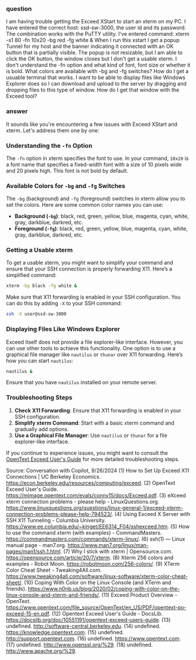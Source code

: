 ### question

I am having trouble getting the Exceed XStart to start an xterm on my PC. I have entered the correct host: ssd-sw-3000, the user id and its password. The combination works with the PuTTY utility. I've entered command: xterm -s1 80 -fn 10x20 -bg red -fg white &
When I run this xstart I get a popup Tunnel for my host and the banner indicating it connected with an OK button that is partially visible. The popup is not resizable, but I am able to click the OK button, the window closes but I don't get a usable xterm. I don't understand the -fn option and what kind of font, font size or whether it is bold. What colors are available with -bg and -fg switches? How do I get a usuable terminal that works. I want to be able to display files like Windows Explorer does so I can download and upload to the server by dragging and dropping files to this type of window. How do I get that window with the Exceed tool?

### answer

It sounds like you're encountering a few issues with Exceed XStart and xterm. Let's address them one by one:

### Understanding the `-fn` Option

The `-fn` option in xterm specifies the font to use. In your command, `10x20` is a font name that specifies a fixed-width font with a size of 10 pixels wide and 20 pixels high. This font is not bold by default.

### Available Colors for `-bg` and `-fg` Switches

The `-bg` (background) and `-fg` (foreground) switches in xterm allow you to set the colors. Here are some common color names you can use:

- **Background (`-bg`)**: black, red, green, yellow, blue, magenta, cyan, white, gray, darkblue, darkred, etc.
- **Foreground (`-fg`)**: black, red, green, yellow, blue, magenta, cyan, white, gray, darkblue, darkred, etc.

### Getting a Usable xterm

To get a usable xterm, you might want to simplify your command and ensure that your SSH connection is properly forwarding X11. Here’s a simplified command:

```sh
xterm -bg black -fg white &
```

Make sure that X11 forwarding is enabled in your SSH configuration. You can do this by adding `-X` to your SSH command:

```sh
ssh -X user@ssd-sw-3000
```

### Displaying Files Like Windows Explorer

Exceed itself does not provide a file explorer-like interface. However, you can use other tools to achieve this functionality. One option is to use a graphical file manager like `nautilus` or `thunar` over X11 forwarding. Here’s how you can start `nautilus`:

```sh
nautilus &
```

Ensure that you have `nautilus` installed on your remote server.

### Troubleshooting Steps

1. **Check X11 Forwarding**: Ensure that X11 forwarding is enabled in your SSH configuration.
2. **Simplify xterm Command**: Start with a basic xterm command and gradually add options.
3. **Use a Graphical File Manager**: Use `nautilus` or `thunar` for a file explorer-like interface.

If you continue to experience issues, you might want to consult the [OpenText Exceed User's Guide](2) for more detailed troubleshooting steps.

Source: Conversation with Copilot, 9/26/2024
(1) How to Set Up Exceed X11 Connections | UC Berkeley Economics. https://econ.berkeley.edu/resources/computing/exceed.
(2) OpenText Exceed User's Guide. https://mimage.opentext.com/evals/connv15/docs/Exceed.pdf.
(3) eXceed xterm connection problems - please help - LinuxQuestions.org. https://www.linuxquestions.org/questions/linux-general-1/exceed-xterm-connection-problems-please-help-794523/.
(4) Using Exceed X Server with SSH X11 Tunneling - Columbia University. https://www.ee.columbia.edu/~kinget/EE6314_F04/sshexceed.htm.
(5) How to use the command xterm (with examples) - CommandMasters. https://commandmasters.com/commands/xterm-linux/.
(6) ssh(1) — Linux manual page - man7.org. https://www.man7.org/linux/man-pages/man1/ssh.1.html.
(7) Why I stick with xterm | Opensource.com. https://opensource.com/article/20/7/xterm.
(8) Xterm 256 colors and examples - Robot Moon. https://robotmoon.com/256-colors/.
(9) XTerm Color Cheat Sheet - Tweaking4All.com. https://www.tweaking4all.com/software/linux-software/xterm-color-cheat-sheet/.
(10) Coping With Color on the Linux Console (and XTerm and friends). https://www.n0nb.us/blog/2020/02/coping-with-color-on-the-linux-console-and-xterm-and-friends/.
(11) Exceed Product Overview - OpenText. https://www.opentext.com/file_source/OpenText/en_US/PDF/opentext-po-exceed-15-en.pdf.
(12) Opentext Exceed User's Guide - DocsLib. https://docslib.org/doc/10551191/opentext-exceed-users-guide.
(13) undefined. http://software-central.berkeley.edu.
(14) undefined. https://knowledge.opentext.com.
(15) undefined. http://support.opentext.com.
(16) undefined. https://www.opentext.com.
(17) undefined. http://www.openssl.org/%29.
(18) undefined. http://www.apache.org/%29.
